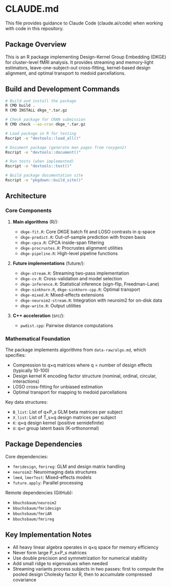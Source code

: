 # CLAUDE.md

This file provides guidance to Claude Code (claude.ai/code) when working with code in this repository.

## Package Overview

This is an R package implementing Design-Kernel Group Embedding (DKGE) for cluster-level fMRI analysis. It provides streaming and memory-light estimators, leave-one-subject-out cross-fitting, kernel-based design alignment, and optimal transport to medoid parcellations.

## Build and Development Commands

```bash
# Build and install the package
R CMD build .
R CMD INSTALL dkge_*.tar.gz

# Check package for CRAN submission
R CMD check --as-cran dkge_*.tar.gz

# Load package in R for testing
Rscript -e "devtools::load_all()"

# Document package (generate man pages from roxygen2)
Rscript -e "devtools::document()"

# Run tests (when implemented)
Rscript -e "devtools::test()"

# Build package documentation site
Rscript -e "pkgdown::build_site()"
```

## Architecture

### Core Components

1. **Main algorithms** (R/):
   - `dkge-fit.R`: Core DKGE batch fit and LOSO contrasts in q-space
   - `dkge-predict.R`: Out-of-sample prediction with frozen basis
   - `dkge-cpca.R`: CPCA inside-span filtering
   - `dkge-procrustes.R`: Procrustes alignment utilities
   - `dkge-pipeline.R`: High-level pipeline functions

2. **Future implementations** (future/):
   - `dkge-stream.R`: Streaming two-pass implementation
   - `dkge-cv.R`: Cross-validation and model selection
   - `dkge-inference.R`: Statistical inference (sign-flip, Freedman-Lane)
   - `dkge-sinkhorn.R`, `dkge-sinkhorn-cpp.R`: Optimal transport
   - `dkge-mixed.R`: Mixed-effects extensions
   - `dkge-neuroim2-stream.R`: Integration with neuroim2 for on-disk data
   - `dkge-write.R`: Output utilities

3. **C++ acceleration** (src/):
   - `pwdist.cpp`: Pairwise distance computations

### Mathematical Foundation

The package implements algorithms from `data-raw/algo.md`, which specifies:
- Compression to q×q matrices where q = number of design effects (typically 10-100)
- Design kernel K encoding factor structure (nominal, ordinal, circular, interactions)
- LOSO cross-fitting for unbiased estimation
- Optimal transport for mapping to medoid parcellations

Key data structures:
- `B_list`: List of q×P_s GLM beta matrices per subject
- `X_list`: List of T_s×q design matrices per subject
- `K`: q×q design kernel (positive semidefinite)
- `U`: q×r group latent basis (K-orthonormal)

## Package Dependencies

Core dependencies:
- `fmridesign`, `fmrireg`: GLM and design matrix handling
- `neuroim2`: Neuroimaging data structures
- `lme4`, `lmerTest`: Mixed-effects models
- `future.apply`: Parallel processing

Remote dependencies (GitHub):
- `bbuchsbaum/neuroim2`
- `bbuchsbaum/fmridesign`
- `bbuchsbaum/fmriAR`
- `bbuchsbaum/fmrireg`

## Key Implementation Notes

- All heavy linear algebra operates in q×q space for memory efficiency
- Never form large P_s×P_s matrices
- Use double precision and symmetrization for numerical stability
- Add small ridge to eigenvalues when needed
- Streaming variants process subjects in two passes: first to compute the pooled design Cholesky factor R, then to accumulate compressed covariance
